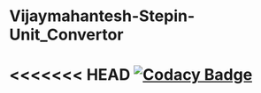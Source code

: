 # Vijaymahantesh-Stepin-Unit_Convertor
<<<<<<< HEAD
[![Codacy Badge](https://app.codacy.com/project/badge/Grade/a06d36d692e247a8865c9ee89fa95575)](https://www.codacy.com/gh/Vijay8055/Vijaymahantesh-Stepin-Unit_Convertor/dashboard?utm_source=github.com&amp;utm_medium=referral&amp;utm_content=Vijay8055/Vijaymahantesh-Stepin-Unit_Convertor&amp;utm_campaign=Badge_Grade)
=======
